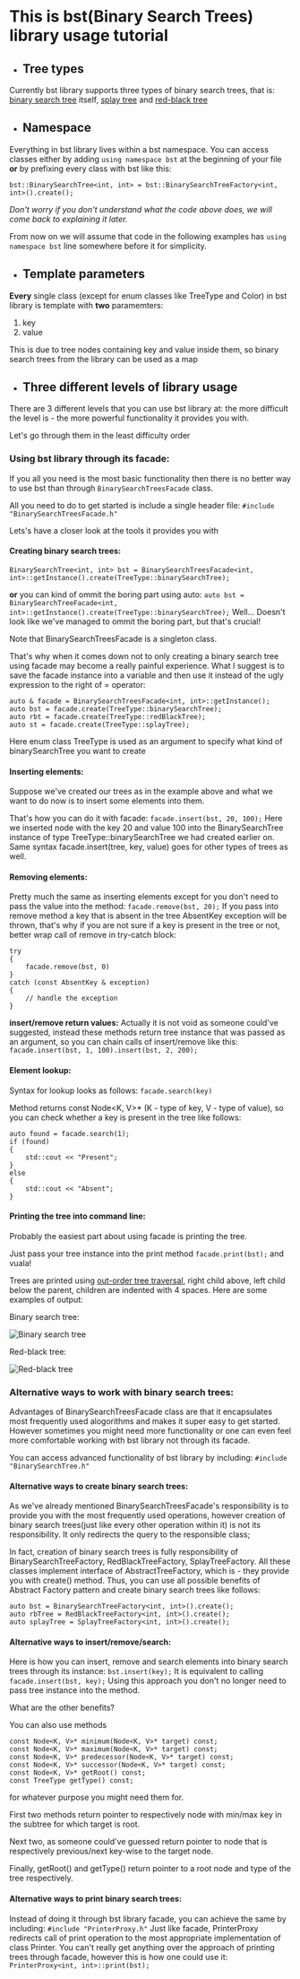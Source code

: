# This is bst(Binary Search Trees) library usage tutorial

* ## Tree types
Currently bst library supports three types of binary search trees, that is: [binary search tree](https://en.wikipedia.org/wiki/Binary_search_tree) itself, [splay tree](https://en.wikipedia.org/wiki/Splay_tree) and [red-black tree](https://en.wikipedia.org/wiki/Red%E2%80%93black_tree)

* ## Namespace
Everything in bst library lives within a bst namespace.
You can access classes either by adding `using namespace bst` at the beginning of your file **or**
by prefixing every class with bst like this: 

`bst::BinarySearchTree<int, int> = bst::BinarySearchTreeFactory<int, int>().create();`

*Don't worry if you don't understand what the code above does, we will come back to explaining it later.*

From now on we will assume that code in the following examples has `using namespace bst` line somewhere before it for simplicity.

* ## Template parameters
**Every** single class (except for enum classes like TreeType and Color) in bst library is template with **two** paramemters:
  1. key
  2. value
  
This is due to tree nodes containing key and value inside them, so binary search trees from the library can be used as a map

* ## **Three** different levels of library usage
There are 3 different levels that you can use bst library at:
the more difficult the level is - the more powerful functionality it provides you with.

Let's go through them in the least difficulty order
### Using bst library through its facade:
If you all you need is the most basic functionality then there is no better way to use bst than through `BinarySearchTreesFacade` class.

All you need to do to get started is include a single header file: `#include "BinarySearchTreesFacade.h"`

Lets's have a closer look at the tools it provides you with
#### Creating binary search trees: 
`BinarySearchTree<int, int> bst = BinarySearchTreesFacade<int, int>::getInstance().create(TreeType::binarySearchTree);`

**or** you can kind of ommit the boring part using auto: 
`auto bst =  BinarySearchTreeFacade<int, int>::getInstance().create(TreeType::binarySearchTree);`
Well... Doesn't look like we've managed to ommit the boring part, but that's crucial! 

Note that BinarySearchTreesFacade is a singleton class.

That's why when it comes down not to only creating a binary search tree using facade may become a really painful experience.
What I suggest is to save the facade instance into a variable and then 
use it instead of the ugly expression to the right of = operator:

    auto & facade = BinarySearchTreesFacade<int, int>::getInstance();
    auto bst = facade.create(TreeType::binarySearchTree);
    auto rbt = facade.create(TreeType::redBlackTree);
    auto st = facade.create(TreeType::splayTree);
Here enum class TreeType is used as an argument to specify what kind of binarySearchTree you want to create
    
#### Inserting elements: 
Suppose we've created our trees as in the example above and what we want to do now is to insert some elements into them.

That's how you can do it with facade: `facade.insert(bst, 20, 100);` 
Here we inserted node with the key 20 and value 100 into the BinarySearchTree instance of type
TreeType::binarySearchTree we had created earlier on.
Same syntax facade.insert(tree, key, value) goes for other types of trees as well.
    
#### Removing elements:
Pretty much the same as inserting elements except for you don't need to pass the value into the method: 
`facade.remove(bst, 20);`
If you pass into remove method a key that is absent in the tree AbsentKey exception will be thrown, that's why
if you are not sure if a key is present in the tree or not, better wrap call of remove in try-catch block:

    try
    {
        facade.remove(bst, 0)
    }
    catch (const AbsentKey & exception)
    {
        // handle the exception
    }
    
**insert/remove return values:**
Actually it is not void as someone could've suggested, instead these methods return tree instance that was passed
as an argument, so you can chain calls of insert/remove like this: `facade.insert(bst, 1, 100).insert(bst, 2, 200);`
    
#### Element lookup:
Syntax for lookup looks as follows: `facade.search(key)`

Method returns const Node<K, V>* (K - type of key, V - type of value), 
so you can check whether a key is present in the tree like follows:

    auto found = facade.search(1);
    if (found)
    {
        std::cout << "Present";
    }
    else
    {
        std::cout << "Absent";
    }
    
#### Printing the tree into command line: 
Probably the easiest part about using facade is printing the tree.

Just pass your tree instance into the print method `facade.print(bst);` and vuala!

Trees are printed using [out-order tree traversal](https://en.wikipedia.org/wiki/Tree_traversal), right child above, left child below the parent, children are indented with 4 spaces.
Here are some examples of output:

Binary search tree:

![Binary search tree](https://raw.githubusercontent.com/UniiiX/year-2/master/semester%202/Lab2/TutorialImages/TreeVisualizationConsoleOutput.JPG)

Red-black tree:

![Red-black tree](https://raw.githubusercontent.com/UniiiX/year-2/master/semester%202/Lab2/TutorialImages/TreeVisualizationConsoleOutput2.JPG)


### Alternative ways to work with binary search trees:
Advantages of BinarySearchTreesFacade class are that it encapsulates most frequently used alogorithms and makes it super easy to get
started.
However sometimes you might need more functionality or one can even feel more comfortable working with bst library not through its facade.

You can access advanced functionality of bst library by including: `#include "BinarySearchTree.h"`
#### Alternative ways to create binary search trees:
As we've already mentioned BinarySearchTreesFacade's responsibility is to provide you with the most frequently used operations, however creation of binary search trees(just like every other operation within it) is not its responsibility. It only redirects the query to the responsible class;

In fact, creation of binary search trees is fully responsibility of BinarySearchTreeFactory, RedBlackTreeFactory, SplayTreeFactory.
All these classes implement interface of AbstractTreeFactory, which is - they provide you with create() method. 
Thus, you can use all possible benefits of Abstract Factory pattern and create binary search trees like follows:

    auto bst = BinarySearchTreeFactory<int, int>().create();
    auto rbTree = RedBlackTreeFactory<int, int>().create();
    auto splayTree = SplayTreeFactory<int, int>().create();

#### Alternative ways to insert/remove/search:
Here is how you can insert, remove and search elements into binary search trees through its instance: `bst.insert(key);`
It is equivalent to calling `facade.insert(bst, key);` 
Using this approach you don't no longer need to pass tree instance into the method.

What are the other benefits?

You can also use methods 

    const Node<K, V>* minimum(Node<K, V>* target) const;
    const Node<K, V>* maximum(Node<K, V>* target) const;
    const Node<K, V>* predecessor(Node<K, V>* target) const;
    const Node<K, V>* successor(Node<K, V>* target) const;
    const Node<K, V>* getRoot() const;
    const TreeType getType() const;
    
for whatever purpose you might need them for.

First two methods return pointer to respectively node with min/max key in the subtree for which target is root.

Next two, as someone could've guessed return pointer to node that is respectively previous/next key-wise to the target node.

Finally, getRoot() and getType() return pointer to a root node and type of the tree respectively.

#### Alternative ways to print binary search trees:
Instead of doing it through bst library facade, you can achieve the same by including: `#include "PrinterProxy.h"`
Just like facade, PrinterProxy redirects call of print operation to the most appropriate implementation of class Printer.
You can't really get anything over the approach of printing trees through facade, however this is how one could use it:
`PrinterProxy<int, int>::print(bst);`
